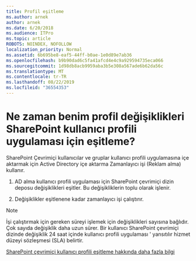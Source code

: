 ```yaml
---
title: Profil eşitleme
ms.author: arnek
author: arnek
ms.date: 6/20/2018
ms.audience: ITPro
ms.topic: article
ROBOTS: NOINDEX, NOFOLLOW
localization_priority: Normal
ms.assetid: 6b695be8-eaf5-44ff-b0ae-1e0d89e7ab36
ms.openlocfilehash: b9b90dad6c5fa41afcd4e4c9a929594735eca066
ms.sourcegitcommit: 1d98db8acb9959aba3b5e308a567ade6b62da56c
ms.translationtype: MT
ms.contentlocale: tr-TR
ms.lasthandoff: 08/22/2019
ms.locfileid: "36554353"
---
```

# <a name="when-do-my-profile-changes-sync-to-the-sharepoint-user-profile-application"></a>Ne zaman benim profil değişiklikleri SharePoint kullanıcı profili uygulaması için eşitleme?

SharePoint Çevrimiçi kullanıcılar ve gruplar kullanıcı profili uygulamasına içe aktarmak için Active Directory içe aktarma Zamanlayıcı işi (Reklam alma) kullanır. 
  
1. AD alma kullanıcı profili uygulaması için SharePoint çevrimiçi dizin deposu değişiklikleri eşitler. Bu değişikliklerin toplu olarak işlenir.
    
2. Değişiklikler eşitlenene kadar zamanlayıcı işi çalıştırır.
    
> [!NOTE]
> İşi çalıştırmak için gereken süreyi işlemek için değişiklikleri sayısına bağlıdır. Çok sayıda değişiklik daha uzun sürer. Bir kullanıcı SharePoint çevrimiçi dizinde değişiklik 24 saat içinde kullanıcı profili uygulaması ' yansıtılır hizmet düzeyi sözleşmesi (SLA) belirtir. 
  
[SharePoint çevrimiçi kullanıcı profili eşitleme hakkında daha fazla bilgi](https://go.microsoft.com/fwlink/?linkid=875671)
  

